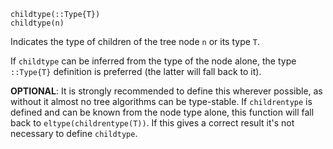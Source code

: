 ```
childtype(::Type{T})
childtype(n)
```

Indicates the type of children of the tree node `n` or its type `T`.

If `childtype` can be inferred from the type of the node alone, the type `::Type{T}` definition is preferred (the latter will fall back to it).

**OPTIONAL**: It is strongly recommended to define this wherever possible, as without it almost no tree algorithms can be type-stable.  If `childrentype` is defined and can be known from the node type alone, this function will fall back to `eltype(childrentype(T))`.  If this gives a correct result it's not necessary to define `childtype`.
